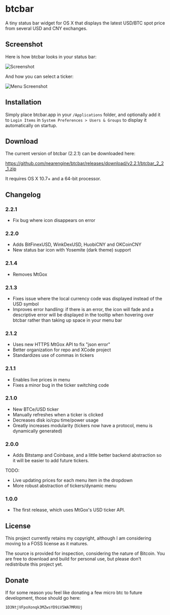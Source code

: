 btcbar
======

A tiny status bar widget for OS X that displays the latest USD/BTC spot price from several USD and CNY exchanges.

## Screenshot

Here is how btcbar looks in your status bar:

![Screenshot](https://raw.github.com/nearengine/btcbar/master/Resources/screenshot.png)

And how you can select a ticker:

![Menu Screenshot](https://raw.github.com/nearengine/btcbar/master/Resources/screenshot2.png)

## Installation

Simply place btcbar.app in your `/Applications` folder, and optionally add it to `Login Items` in `System Preferences > Users & Groups` to display it automatically on startup.

## Download

The current version of btcbar (2.2.1) can be downloaded here:

https://github.com/nearengine/btcbar/releases/download/v2.2.1/btcbar_2_2_1.zip

It requires OS X 10.7+ and a 64-bit processor.

## Changelog

### 2.2.1

* Fix bug where icon disappears on error

### 2.2.0

* Adds BitFinexUSD, WinkDexUSD, HuobiCNY and OKCoinCNY
* New status bar icon with Yosemite (dark theme) support

### 2.1.4

* Removes MtGox

### 2.1.3

* Fixes issue where the local currency code was displayed instead of the USD symbol
* Improves error handling: if there is an error, the icon will fade and a descriptive error will be displayed in the tooltip when hovering over btcbar rather than taking up space in your menu bar

### 2.1.2

* Uses new HTTPS MtGox API to fix "json error"
* Better organization for repo and XCode project
* Standardizes use of commas in tickers

### 2.1.1

* Enables live prices in menu
* Fixes a minor bug in the ticker switching code

### 2.1.0

* New BTCe/USD ticker
* Manually refreshes when a ticker is clicked
* Decreases disk io/cpu time/power usage
* Greatly increases modularity (tickers now have a protocol, menu is dynamically generated)

### 2.0.0

* Adds Bitstamp and Coinbase, and a little better backend abstraction so it will be easier to add future tickers.

TODO:
* Live updating prices for each menu item in the dropdown
* More robust abstraction of tickers/dynamic menu

### 1.0.0

* The first release, which uses MtGox's USD ticker API.

## License

This project currently retains my copyright, although I am considering moving to a FOSS license as it matures.

The source is provided for inspection, considering the nature of Bitcoin. You are free to download and build for personal use, but please don't redistribute this project yet.

## Donate

If for some reason you feel like donating a few micro btc to future development, those should go here:

`1D3NtjVFpoXonqk3MZwsYD9iV5WA7MRXUj`

